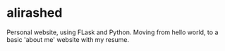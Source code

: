 # alirashed
Personal website, using FLask and Python. Moving from hello world, to a basic 'about me' website with my resume.
